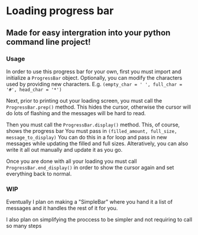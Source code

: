# Loading progress bar
## Made for easy intergration into your python command line project!

### Usage

In order to use this progress bar for your own, first you must import and initialize a `ProgressBar` object.
Optionally, you can modify the characters used by providing new characters. 
E.g. `(empty_char = ' ', full_char = '#', head_char = '*')`

Next, prior to printing out your loading screen, you must call the `ProgressBar.prep()` method.
This hides the cursor, otherwise the cursor will do lots of flashing and the messages will be hard to read.

Then you must call the `ProgressBar.display()` method. This, of course, shows the progress bar
You must pass in `(filled_amount, full_size, message_to_display)`
You can do this in a for loop and pass in new messages while updating the filled and full sizes.
Alteratively, you can also write it all out manually and update it as you go.

Once you are done with all your loading you must call `ProgressBar.end_display()`
in order to show the cursor again and set everything back to normal.

### WIP

Eventually I plan on making a "SimpleBar" where you hand it a list of messages and it handles the rest of it for you. 

I also plan on simplifying the proccess to be simpler and not requiring to call so many steps
